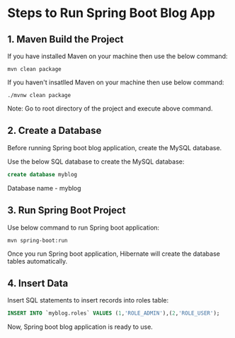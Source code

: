 # Steps to Run Spring Boot Blog App
## 1. Maven Build the Project
If you have installed Maven on your machine then use the below command:
```
mvn clean package
```
If you haven't insatlled Maven on your machine then use below command:
```
./mvnw clean package
 ```
Note: Go to root directory of the project and execute above command.
## 2. Create a Database
Before running Spring boot blog application, create the MySQL database.

Use the below SQL database to create the MySQL database:
 ```sql
 create database myblog
 ```
Database name - myblog
## 3. Run Spring Boot Project
Use below command to run Spring boot application:
 ```
 mvn spring-boot:run
 ```
Once you run Spring boot application, Hibernate will create the database tables automatically.

## 4. Insert Data
Insert SQL statements to insert records into roles table:
```sql
INSERT INTO `myblog.roles` VALUES (1,'ROLE_ADMIN'),(2,'ROLE_USER');
```
Now, Spring boot blog application is ready to use.